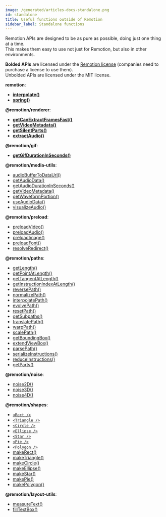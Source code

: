 ```yaml
---
image: /generated/articles-docs-standalone.png
id: standalone
title: Useful functions outside of Remotion
sidebar_label: Standalone functions
---
```


Remotion APIs are designed to be as pure as possible, doing just one thing at a time.  
This makes them easy to use not just for Remotion, but also in other environments.

**Bolded APIs** are licensed under the [Remotion license](https://remotion.dev/license) (companies need to purchase a license to use them).  
Unbolded APIs are licensed under the MIT license.

**remotion**:

- **[interpolate\(\)](https://www.remotion.dev/docs/interpolate)**
- **[spring\(\)](https://www.remotion.dev/docs/spring)**

**@remotion/renderer**:

- **[getCanExtractFramesFast\(\)](https://www.remotion.dev/docs/renderer/get-can-extract-frames-fast)**
- **[getVideoMetadata\(\)](https://www.remotion.dev/docs/renderer/get-video-metadata)**
- **[getSilentParts\(\)](https://www.remotion.dev/docs/renderer/get-silent-parts)**
- **[extractAudio\(\)](https://www.remotion.dev/docs/renderer/extract-audio)**

**@remotion/gif**:

- **[getGifDurationInSeconds\(\)](https://www.remotion.dev/docs/gif/get-gif-duration-in-seconds)**

**@remotion/media-utils**:

- [audioBufferToDataUrl\(\)](https://www.remotion.dev/docs/audio-buffer-to-data-url)
- [getAudioData\(\)](https://www.remotion.dev/docs/get-audio-data)
- [getAudioDurationInSeconds\(\)](https://www.remotion.dev/docs/get-audio-duration-in-seconds)
- [getVideoMetadata\(\)](https://www.remotion.dev/docs/get-video-metadata)
- [getWaveformPortion\(\)](https://www.remotion.dev/docs/get-waveform-portion)
- [useAudioData\(\)](https://www.remotion.dev/docs/use-audio-data)
- [visualizeAudio\(\)](https://www.remotion.dev/docs/visualize-audio)

**@remotion/preload**:

- [preloadVideo\(\)](https://www.remotion.dev/docs/preload/preload-video)
- [preloadAudio\(\)](https://www.remotion.dev/docs/preload/preload-audio)
- [preloadImage\(\)](https://www.remotion.dev/docs/preload/preload-image)
- [preloadFont\(\)](https://www.remotion.dev/docs/preload/preload-font)
- [resolveRedirect\(\)](https://www.remotion.dev/docs/preload/resolve-redirect)

**@remotion/paths**:

- [getLength\(\)](https://www.remotion.dev/docs/paths/get-length)
- [getPointAtLength\(\)](https://www.remotion.dev/docs/paths/get-point-at-length)
- [getTangentAtLength\(\)](https://www.remotion.dev/docs/paths/get-tangent-at-length)
- [getInstructionIndexAtLength\(\)](https://www.remotion.dev/docs/paths/get-instruction-index-at-length)
- [reversePath\(\)](https://www.remotion.dev/docs/paths/reverse-path)
- [normalizePath\(\)](https://www.remotion.dev/docs/paths/normalize-path)
- [interpolatePath\(\)](https://www.remotion.dev/docs/paths/interpolate-path)
- [evolvePath\(\)](https://www.remotion.dev/docs/paths/evolve-path)
- [resetPath\(\)](https://www.remotion.dev/docs/paths/reset-path)
- [getSubpaths\(\)](https://www.remotion.dev/docs/paths/get-subpaths)
- [translatePath\(\)](https://www.remotion.dev/docs/paths/translate-path)
- [warpPath\(\)](https://www.remotion.dev/docs/paths/warp-path)
- [scalePath\(\)](https://www.remotion.dev/docs/paths/scale-path)
- [getBoundingBox\(\)](https://www.remotion.dev/docs/paths/get-bounding-box)
- [extendViewBox\(\)](https://www.remotion.dev/docs/paths/extend-viewbox)
- [parsePath\(\)](https://www.remotion.dev/docs/paths/parse-path)
- [serializeInstructions\(\)](https://www.remotion.dev/docs/paths/serialize-instructions)
- [reduceInstructions\(\)](https://www.remotion.dev/docs/paths/reduce-instructions)
- [getParts\(\)](https://www.remotion.dev/docs/paths/get-parts)

**@remotion/noise**:

- [noise2D\(\)](https://www.remotion.dev/docs/noise/noise-2d)
- [noise3D\(\)](https://www.remotion.dev/docs/noise/noise-3d)
- [noise4D\(\)](https://www.remotion.dev/docs/noise/noise-4d)

**@remotion/shapes**:

- [`<Rect />`](https://www.remotion.dev/docs/shapes/rect)
- [`<Triangle />`](https://www.remotion.dev/docs/shapes/triangle)
- [`<Circle />`](https://www.remotion.dev/docs/shapes/circle)
- [`<Ellipse />`](https://www.remotion.dev/docs/shapes/ellipse)
- [`<Star />`](https://www.remotion.dev/docs/shapes/star)
- [`<Pie />`](https://www.remotion.dev/docs/shapes/pie)
- [`<Polygon />`](https://www.remotion.dev/docs/shapes/polygon)
- [makeRect\(\)](https://www.remotion.dev/docs/shapes/make-rect)
- [makeTriangle\(\)](https://www.remotion.dev/docs/shapes/make-triangle)
- [makeCircle\(\)](https://www.remotion.dev/docs/shapes/make-circle)
- [makeEllipse\(\)](https://www.remotion.dev/docs/shapes/make-ellipse)
- [makeStar\(\)](https://www.remotion.dev/docs/shapes/make-star)
- [makePie\(\)](https://www.remotion.dev/docs/shapes/make-pie)
- [makePolygon\(\)](https://www.remotion.dev/docs/shapes/make-polygon)

**@remotion/layout-utils**:

- [measureText\(\)](https://www.remotion.dev/docs/layout-utils/measure-text)
- [fillTextBox\(\)](https://www.remotion.dev/docs/layout-utils/fill-text-box)
